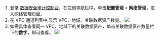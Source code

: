 1. 登录 [数据安全审计控制台](https://console.cloud.tencent.com/dsaudit)，在左侧导航栏中，单击**配置管理** > **网络管理**，进入网络管理页面。
2. 在 VPC 通道列表中,显示 VPC、地域、关联数据资产数量。
![](https://qcloudimg.tencent-cloud.cn/raw/2c4cfc7d021ce06fccfb07a1e0237962.png)
3. 如需具体查看同一 VPC、地域下的关联数据资产，单击关联数据资产数量栏下的**数字**，即可查看。
![](https://qcloudimg.tencent-cloud.cn/raw/49cc4a880a28cf88def7b0469d89befd.png)
